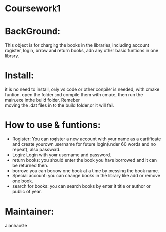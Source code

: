 # Coursework1

# BackGround:  
This object is for charging the books in the libraries, including account rogister, login, brrow and return books, adn any other basic funtions in one librsry.  
# Install:  
it is no need to install, only vs code or other conpiler is needed, with cmake funtion. open the folder and compile them with cmake, then run the main.exe inthe build folder. Remeber  
moving the .dat files in to the build folder,or it will fail.  
# How to use & funtions:  
* Rogister: You can rogister a new account with your name as a cartificate and create yourown username for future login(under 60 words and no repeat), also password.  
* Login: Login with your username and password.  
* return books: you should enter the book you have borrowed and it can be returned then.  
* borrow: you can borrow one book at a time by pressing the book name.  
* Special account: you can change books in the library like add or remove one book.  
* search for books: you can search books by enter it title or author or public of year.  
# Maintainer:  
JianhaoGe 
